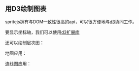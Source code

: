 ## 用D3绘制图表

spritejs拥有与DOM一致性很高的api，可以很方便地与[d3](https://github.com/d3/d3)协同工作。

<div id="d3-linear" class="sprite-container"></div>

要显示坐标轴，我们可以使用[d3扩展库](https://github.com/spritejs/sprite-extend-d3axis)

<!-- demo: d3-linear -->

还可以绘制层次图：

<div id="d3-hierarchy" class="sprite-container"></div>

<!-- demo: d3-hierarchy -->

地图应用：

<div id="d3-map" class="sprite-container"></div>

<!-- demo: d3-map -->

连线图应用：

<div id="d3-link" class="sprite-container"></div>

<!-- demo: d3-link -->

<script src="http://lib.baomitu.com/d3/4.13.0/d3.js"></script>
<script src="https://unpkg.com/sprite-extend-d3axis/dist/sprite-extend-d3axis.js"></script>
<script src="/js/guide/d3.js"></script>
